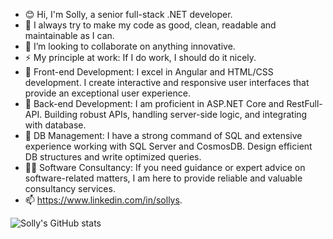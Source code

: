 - 😊 Hi, I'm Solly, a senior full-stack .NET developer.
- 👀 I always try to make my code as good, clean, readable and maintainable as I can.
- 💞️ I’m looking to collaborate on anything innovative.
- ⚡ My principle at work: If I do work, I should do it nicely.
- 🚀 Front-end Development: I excel in Angular and HTML/CSS development. I create interactive and responsive user interfaces that provide an exceptional user experience.
- 🚀 Back-end Development: I am proficient in ASP.NET Core and RestFull-API. Building robust APIs, handling server-side logic, and integrating with database.
- 🚀 DB Management: I have a strong command of SQL and extensive experience working with SQL Server and CosmosDB. Design efficient DB structures and write optimized queries.
- 👨‍💻 Software Consultancy: If you need guidance or expert advice on software-related matters, I am here to provide reliable and valuable consultancy services.
- 📫 https://www.linkedin.com/in/sollys.

![Solly's GitHub stats](https://github-readme-stats.vercel.app/api?username=sollygit&show_icons=true)
